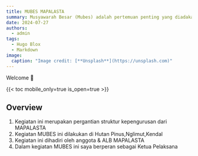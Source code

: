 ```yaml
---
title: MUBES MAPALASTA
summary: Musyawarah Besar (Mubes) adalah pertemuan penting yang diadakan secara berkala untuk membahas dan mengambil keputusan strategis terkait arah dan kebijakan organisasi. Tujuan utama Mubes meliputi evaluasi kinerja pengurus sebelumnya, pemilihan pengurus baru, serta pembahasan dan penetapan program kerja untuk periode berikutnya.
date: 2024-07-27
authors:
  - admin
tags:
  - Hugo Blox
  - Markdown
image:
  caption: "Image credit: [**Unsplash**](https://unsplash.com)"
---
```


Welcome 👋

{{< toc mobile_only=true is_open=true >}}

## Overview

1. Kegiatan ini merupakan pergantian struktur kepengurusan dari MAPALASTA
2. Kegiatan MUBES ini dilakukan di Hutan Pinus,Nglimut,Kendal
3. Kegiatan ini dihadiri oleh anggota & ALB MAPALASTA
4. Dalam kegiatan MUBES ini saya berperan sebagai Ketua Pelaksana

[//]: # "[![The template is mobile first with a responsive design to ensure that your site looks stunning on every device.](https://raw.githubusercontent.com/wowchemy/wowchemy-hugo-modules/main/starters/academic/preview.png)](https://hugoblox.com)"
